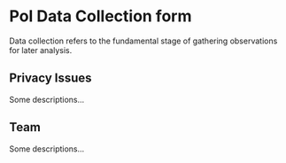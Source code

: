 # PoI Data Collection form

Data collection refers to the fundamental stage of gathering observations for later analysis.

## Privacy Issues

Some descriptions...


## Team

Some descriptions...
